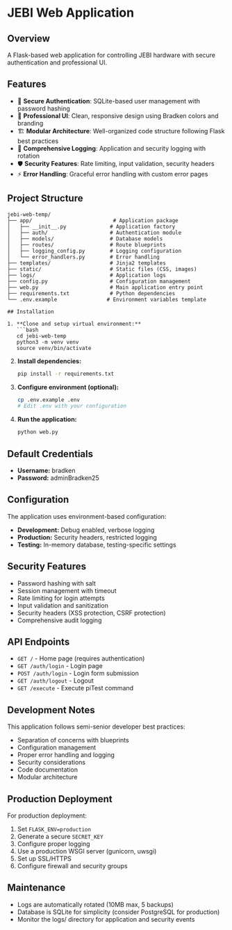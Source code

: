 # JEBI Web Application

## Overview
A Flask-based web application for controlling JEBI hardware with secure authentication and professional UI.

## Features
- 🔐 **Secure Authentication**: SQLite-based user management with password hashing
- 🎨 **Professional UI**: Clean, responsive design using Bradken colors and branding
- 🏗️ **Modular Architecture**: Well-organized code structure following Flask best practices
- 📝 **Comprehensive Logging**: Application and security logging with rotation
- 🛡️ **Security Features**: Rate limiting, input validation, security headers
- ⚡ **Error Handling**: Graceful error handling with custom error pages

## Project Structure
```
jebi-web-temp/
├── app/                          # Application package
│   ├── __init__.py              # Application factory
│   ├── auth/                    # Authentication module
│   ├── models/                  # Database models
│   ├── routes/                  # Route blueprints
│   ├── logging_config.py        # Logging configuration
│   └── error_handlers.py        # Error handling
├── templates/                   # Jinja2 templates
├── static/                      # Static files (CSS, images)
├── logs/                        # Application logs
├── config.py                    # Configuration management
├── web.py                       # Main application entry point
├── requirements.txt             # Python dependencies
└── .env.example                # Environment variables template

## Installation

1. **Clone and setup virtual environment:**
   ```bash
   cd jebi-web-temp
   python3 -m venv venv
   source venv/bin/activate
   ```

2. **Install dependencies:**
   ```bash
   pip install -r requirements.txt
   ```

3. **Configure environment (optional):**
   ```bash
   cp .env.example .env
   # Edit .env with your configuration
   ```

4. **Run the application:**
   ```bash
   python web.py
   ```

## Default Credentials
- **Username:** bradken
- **Password:** adminBradken25

## Configuration
The application uses environment-based configuration:
- **Development:** Debug enabled, verbose logging
- **Production:** Security headers, restricted logging
- **Testing:** In-memory database, testing-specific settings

## Security Features
- Password hashing with salt
- Session management with timeout
- Rate limiting for login attempts
- Input validation and sanitization
- Security headers (XSS protection, CSRF protection)
- Comprehensive audit logging

## API Endpoints
- `GET /` - Home page (requires authentication)
- `GET /auth/login` - Login page
- `POST /auth/login` - Login form submission
- `GET /auth/logout` - Logout
- `GET /execute` - Execute piTest command

## Development Notes
This application follows semi-senior developer best practices:
- Separation of concerns with blueprints
- Configuration management
- Proper error handling and logging
- Security considerations
- Code documentation
- Modular architecture

## Production Deployment
For production deployment:
1. Set `FLASK_ENV=production`
2. Generate a secure `SECRET_KEY`
3. Configure proper logging
4. Use a production WSGI server (gunicorn, uwsgi)
5. Set up SSL/HTTPS
6. Configure firewall and security groups

## Maintenance
- Logs are automatically rotated (10MB max, 5 backups)
- Database is SQLite for simplicity (consider PostgreSQL for production)
- Monitor the logs/ directory for application and security events

